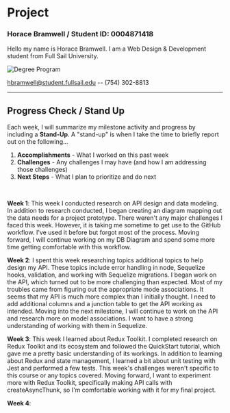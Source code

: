 # Project

### Horace Bramwell / Student ID: 0004871418

Hello my name is Horace Bramwell. I am a Web Design & Development student from Full Sail University.

![Degree Program](https://img.shields.io/badge/degree-web%20design%20%26%20development-blue.svg)&nbsp;

hbramwell@student.fullsail.edu -- (754) 302-8813

---

## Progress Check / Stand Up

Each week, I will summarize my milestone activity and progress by including a **Stand-Up**. A "stand-up" is when I take the time to briefly report out on the following...

1. **Accomplishments** - What I worked on this past week
2. **Challenges** - Any challenges I may have (and how I am addressing those challenges)
3. **Next Steps** - What I plan to prioritize and do next

<br>

**Week 1**: This week I conducted research on API design and data modeling. In addition to research conducted, I began creating an diagram mapping out the data needs for a project prototype. There weren't any major challenges I faced this week. However, it is taking me sometime to get use to the GitHub workflow. I've used it before but forgot most of the process. Moving forward, I will continue working on my DB Diagram and spend some more time getting comfortable with this workflow.

**Week 2**: I spent this week researching topics additional topics to help design my API. These topics include error handling in node, Sequelize hooks, validation, and working with Sequelize migrations. I began work on the API, which turned out to be more challenging than expected. Most of my troubles came from figuring out the appropriate mode associations. It seems that my API is much more complex than I initially thought. I need to add additional columns and a junction table to get the API working as intended. Moving into the next milestone, I will continue to work on the API and research more on model associations. I want to have a strong understanding of working with them in Sequelize.

**Week 3**: This week I learned about Redux Toolkit. I completed research on Redux Toolkit and its ecosystem and followed the QuickStart tutorial, which gave me a pretty basic understanding of its workings. In addition to learning about Redux and state management, I learned a bit about unit testing with Jest and performed a few tests. This week's challenges weren't specific to this course or any topics covered. Moving forward, I want to experiment more with Redux Toolkit, specifically making API calls with createAsyncThunk, so I'm comfortable working with it for my final project.

**Week 4**:
